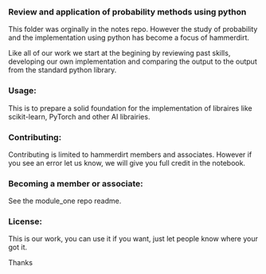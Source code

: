 ### Review and application of probability methods using python

This folder was orginally in the notes repo. However the study of probability and the implementation using python has become a focus of hammerdirt.

Like all of our work we start at the begining by reviewing past skills, developing our own implementation and comparing the output to the output from the standard python library.

### Usage:

This is to prepare a solid foundation for the implementation of libraires like scikit-learn, PyTorch and other AI librairies.

### Contributing:

Contributing is limited to hammerdirt members and associates. However if you see an error let us know, we will give you full credit in the notebook.

### Becoming a member or associate:

See the module_one repo readme.

### License:

This is our work, you can use it if you want, just let people know where your got it.

Thanks
